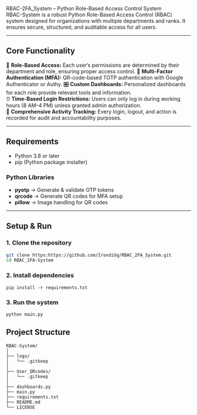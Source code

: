 RBAC-2FA_System – Python Role-Based Access Control System  
RBAC-System is a robust Python Role-Based Access Control (RBAC) system designed for organizations with multiple departments and ranks. It ensures secure, structured, and auditable access for all users.

---

## Core Functionality
👥 **Role-Based Access:** Each user’s permissions are determined by their department and role, ensuring proper access control.
📱 **Multi-Factor Authentication (MFA):** QR-code-based TOTP authentication with Google Authenticator or Authy. 
🎛️ **Custom Dashboards:** Personalized dashboards for each role provide relevant tools and information.  
⏰ **Time-Based Login Restrictions:** Users can only log in during working hours (8 AM–4 PM) unless granted admin authorization.  
📌 **Comprehensive Activity Tracking:** Every login, logout, and action is recorded for audit and accountability purposes.  
 

---

## Requirements
- Python 3.8 or later  
- pip (Python package installer)  

### Python Libraries
- **pyotp** → Generate & validate OTP tokens  
- **qrcode** → Generate QR codes for MFA setup  
- **pillow** → Image handling for QR codes  

---

## Setup & Run
### 1. Clone the repository
```bash
git clone https:https://github.com/IrondiUg/RBAC_2FA_System.git
cd RBAC_2FA-System
```
### 2. Install dependencies
```
pip install -r requirements.txt
```
### 3. Run the system
```
python main.py
```

## Project Structure
```
RBAC-System/
│
├── logs/                        
│   └── .gitkeep
│
├── User_QRcodes/               
│   └── .gitkeep
│
├── dashboards.py               
├── main.py                      
├── requirements.txt             
├── README.md                    
└── LICENSE                     
```
